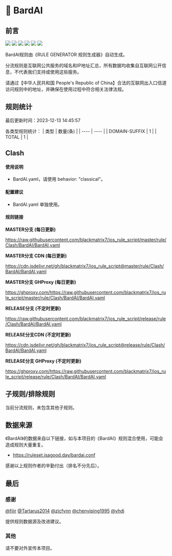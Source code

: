 # 🧸 BardAI

## 前言

![](https://shields.io/badge/-移除重复规则-ff69b4) ![](https://shields.io/badge/-DOMAIN与DOMAIN--SUFFIX合并-green) ![](https://shields.io/badge/-DOMAIN--SUFFIX间合并-critical) ![](https://shields.io/badge/-DOMAIN与DOMAIN--KEYWORD合并-9cf) ![](https://shields.io/badge/-DOMAIN--SUFFIX与DOMAIN--KEYWORD合并-blue) ![](https://shields.io/badge/-IP--CIDR(6)合并-blueviolet) 

BardAI规则由《RULE GENERATOR 规则生成器》自动生成。

分流规则是互联网公共服务的域名和IP地址汇总，所有数据均收集自互联网公开信息，不代表我们支持或使用这些服务。

请通过【中华人民共和国 People's Republic of China】合法的互联网出入口信道访问规则中的地址，并确保在使用过程中符合相关法律法规。

## 规则统计

最后更新时间：2023-12-13 14:45:57

各类型规则统计：
| 类型 | 数量(条)  | 
| ---- | ----  |
| DOMAIN-SUFFIX | 1  | 
| TOTAL | 1  | 


## Clash 

#### 使用说明
- BardAI.yaml，请使用 behavior: "classical"。

#### 配置建议
- BardAI.yaml 单独使用。

#### 规则链接
**MASTER分支 (每日更新)**

https://raw.githubusercontent.com/blackmatrix7/ios_rule_script/master/rule/Clash/BardAI/BardAI.yaml

**MASTER分支 CDN (每日更新)**

https://cdn.jsdelivr.net/gh/blackmatrix7/ios_rule_script@master/rule/Clash/BardAI/BardAI.yaml

**MASTER分支 GHProxy (每日更新)**

https://ghproxy.com/https://raw.githubusercontent.com/blackmatrix7/ios_rule_script/master/rule/Clash/BardAI/BardAI.yaml

**RELEASE分支 (不定时更新)**

https://raw.githubusercontent.com/blackmatrix7/ios_rule_script/release/rule/Clash/BardAI/BardAI.yaml

**RELEASE分支CDN (不定时更新)**

https://cdn.jsdelivr.net/gh/blackmatrix7/ios_rule_script@release/rule/Clash/BardAI/BardAI.yaml

**RELEASE分支 GHProxy (不定时更新)**

https://ghproxy.com/https://raw.githubusercontent.com/blackmatrix7/ios_rule_script/release/rule/Clash/BardAI/BardAI.yaml

## 子规则/排除规则


当前分流规则，未包含其他子规则。

## 数据来源

《BardAI》的数据来自以下链接，如与本项目的《BardAI》规则混合使用，可能会造成规则大量重复。

- https://ruleset.isagood.day/bardai.conf


感谢以上规则作者的辛勤付出（排名不分先后）。

## 最后

### 感谢

[@fiiir](https://github.com/fiiir) [@Tartarus2014](https://github.com/Tartarus2014) [@zjcfynn](https://github.com/zjcfynn) [@chenyiping1995](https://github.com/chenyiping1995) [@vhdj](https://github.com/vhdj)

提供规则数据源及改进建议。

### 其他

请不要对外宣传本项目。